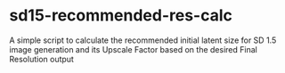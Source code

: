 # sd15-recommended-res-calc
A simple script to calculate the recommended initial latent size for SD 1.5 image generation and its Upscale Factor based on the desired Final Resolution output

